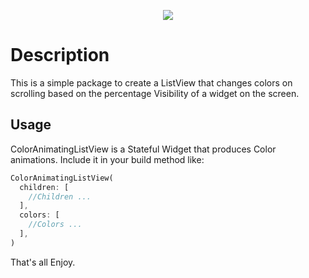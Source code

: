 <p align="center"><img src="https://github.com/awais-amjed/color_animating_list_view/blob/master/demo-video.gif?raw=true"/></p>

# Description

This is a simple package to create a ListView that changes colors on scrolling based on the percentage Visibility of a widget on the screen.

## Usage
ColorAnimatingListView is a Stateful Widget that produces Color animations. Include it in your build method like:

```dart
ColorAnimatingListView(
  children: [
    //Children ...
  ],
  colors: [
    //Colors ...
  ],
)
```

That's all Enjoy.